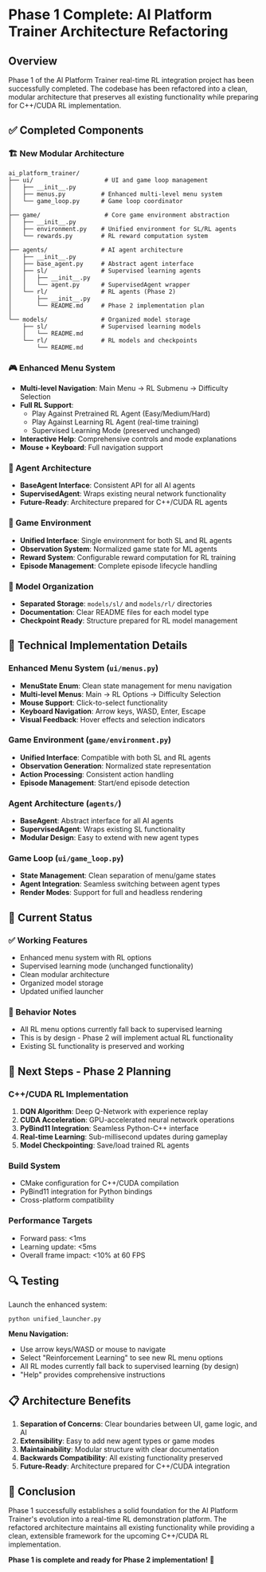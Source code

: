 # Phase 1 Complete: AI Platform Trainer Architecture Refactoring

## Overview
Phase 1 of the AI Platform Trainer real-time RL integration project has been successfully completed. The codebase has been refactored into a clean, modular architecture that preserves all existing functionality while preparing for C++/CUDA RL implementation.

## ✅ Completed Components

### 🏗️ New Modular Architecture
```
ai_platform_trainer/
├── ui/                    # UI and game loop management
│   ├── __init__.py
│   ├── menus.py          # Enhanced multi-level menu system
│   └── game_loop.py      # Game loop coordinator
│
├── game/                  # Core game environment abstraction  
│   ├── __init__.py
│   ├── environment.py    # Unified environment for SL/RL agents
│   └── rewards.py        # RL reward computation system
│
├── agents/               # AI agent architecture
│   ├── __init__.py
│   ├── base_agent.py     # Abstract agent interface
│   ├── sl/               # Supervised learning agents
│   │   ├── __init__.py
│   │   └── agent.py      # SupervisedAgent wrapper
│   └── rl/               # RL agents (Phase 2)
│       ├── __init__.py
│       └── README.md     # Phase 2 implementation plan
│
└── models/               # Organized model storage
    ├── sl/               # Supervised learning models
    │   └── README.md
    └── rl/               # RL models and checkpoints  
        └── README.md
```

### 🎮 Enhanced Menu System
- **Multi-level Navigation**: Main Menu → RL Submenu → Difficulty Selection
- **Full RL Support**: 
  - Play Against Pretrained RL Agent (Easy/Medium/Hard)
  - Play Against Learning RL Agent (real-time training)
  - Supervised Learning Mode (preserved unchanged)
- **Interactive Help**: Comprehensive controls and mode explanations
- **Mouse + Keyboard**: Full navigation support

### 🤖 Agent Architecture
- **BaseAgent Interface**: Consistent API for all AI agents
- **SupervisedAgent**: Wraps existing neural network functionality
- **Future-Ready**: Architecture prepared for C++/CUDA RL agents

### 🎯 Game Environment
- **Unified Interface**: Single environment for both SL and RL agents
- **Observation System**: Normalized game state for ML agents
- **Reward System**: Configurable reward computation for RL training
- **Episode Management**: Complete episode lifecycle handling

### 📁 Model Organization
- **Separated Storage**: `models/sl/` and `models/rl/` directories
- **Documentation**: Clear README files for each model type
- **Checkpoint Ready**: Structure prepared for RL model management

## 🔧 Technical Implementation Details

### Enhanced Menu System (`ui/menus.py`)
- **MenuState Enum**: Clean state management for menu navigation
- **Multi-level Menus**: Main → RL Options → Difficulty Selection
- **Mouse Support**: Click-to-select functionality
- **Keyboard Navigation**: Arrow keys, WASD, Enter, Escape
- **Visual Feedback**: Hover effects and selection indicators

### Game Environment (`game/environment.py`)
- **Unified Interface**: Compatible with both SL and RL agents
- **Observation Generation**: Normalized state representation
- **Action Processing**: Consistent action handling
- **Episode Management**: Start/end episode detection

### Agent Architecture (`agents/`)
- **BaseAgent**: Abstract interface for all AI agents
- **SupervisedAgent**: Wraps existing SL functionality
- **Modular Design**: Easy to extend with new agent types

### Game Loop (`ui/game_loop.py`)
- **State Management**: Clean separation of menu/game states
- **Agent Integration**: Seamless switching between agent types
- **Render Modes**: Support for full and headless rendering

## 🚀 Current Status

### ✅ Working Features
- Enhanced menu system with RL options
- Supervised learning mode (unchanged functionality)
- Clean modular architecture
- Organized model storage
- Updated unified launcher

### 🔄 Behavior Notes
- All RL menu options currently fall back to supervised learning
- This is by design - Phase 2 will implement actual RL functionality
- Existing SL functionality is preserved and working

## 🎯 Next Steps - Phase 2 Planning

### C++/CUDA RL Implementation
1. **DQN Algorithm**: Deep Q-Network with experience replay
2. **CUDA Acceleration**: GPU-accelerated neural network operations
3. **PyBind11 Integration**: Seamless Python-C++ interface
4. **Real-time Learning**: Sub-millisecond updates during gameplay
5. **Model Checkpointing**: Save/load trained RL agents

### Build System
- CMake configuration for C++/CUDA compilation
- PyBind11 integration for Python bindings
- Cross-platform compatibility

### Performance Targets
- Forward pass: <1ms
- Learning update: <5ms
- Overall frame impact: <10% at 60 FPS

## 🔍 Testing

Launch the enhanced system:
```bash
python unified_launcher.py
```

**Menu Navigation:**
- Use arrow keys/WASD or mouse to navigate
- Select "Reinforcement Learning" to see new RL menu options
- All RL modes currently fall back to supervised learning (by design)
- "Help" provides comprehensive instructions

## 📋 Architecture Benefits

1. **Separation of Concerns**: Clear boundaries between UI, game logic, and AI
2. **Extensibility**: Easy to add new agent types or game modes
3. **Maintainability**: Modular structure with clear documentation
4. **Backwards Compatibility**: All existing functionality preserved
5. **Future-Ready**: Architecture prepared for C++/CUDA integration

## 🎉 Conclusion

Phase 1 successfully establishes a solid foundation for the AI Platform Trainer's evolution into a real-time RL demonstration platform. The refactored architecture maintains all existing functionality while providing a clean, extensible framework for the upcoming C++/CUDA RL implementation.

**Phase 1 is complete and ready for Phase 2 implementation!** 🚀
